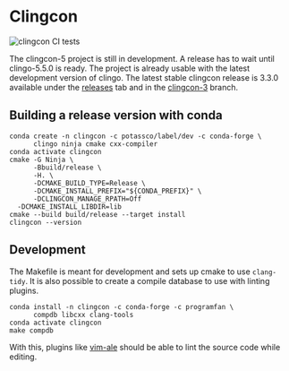 # Clingcon

![clingcon CI tests](https://github.com/potassco/clingcon/workflows/tests/badge.svg)

The clingcon-5 project is still in development. A release has to wait until
clingo-5.5.0 is ready. The project is already usable with the latest
development version of clingo. The latest stable clingcon release is 3.3.0
available under the [releases][release] tab and in the [clingcon-3] branch.

## Building a release version with conda

    conda create -n clingcon -c potassco/label/dev -c conda-forge \
	      clingo ninja cmake cxx-compiler
    conda activate clingcon
    cmake -G Ninja \
          -Bbuild/release \
          -H. \
          -DCMAKE_BUILD_TYPE=Release \
          -DCMAKE_INSTALL_PREFIX="${CONDA_PREFIX}" \
          -DCLINGCON_MANAGE_RPATH=Off
	  -DCMAKE_INSTALL_LIBDIR=lib
    cmake --build build/release --target install
    clingcon --version

## Development

The Makefile is meant for development and sets up cmake to use `clang-tidy`. It
is also possible to create a compile database to use with linting plugins.

    conda install -n clingcon -c conda-forge -c programfan \
	      compdb libcxx clang-tools
    conda activate clingcon
    make compdb

With this, plugins like [vim-ale] should be able to lint the source code while
editing.

[vim-ale]: https://github.com/dense-analysis/ale
[release]: https://github.com/potassco/clingcon/releases
[clingcon-3]: https://github.com/potassco/clingcon/tree/clingcon-3

